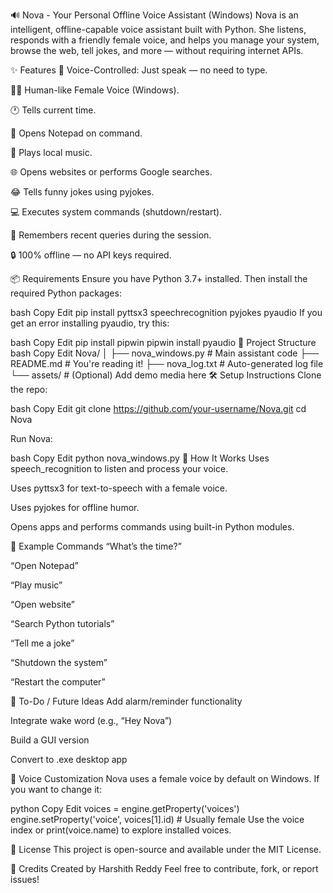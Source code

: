 🔊 Nova - Your Personal Offline Voice Assistant (Windows)
Nova is an intelligent, offline-capable voice assistant built with Python. She listens, responds with a friendly female voice, and helps you manage your system, browse the web, tell jokes, and more — without requiring internet APIs.

✨ Features
🎤 Voice-Controlled: Just speak — no need to type.

👩‍🦰 Human-like Female Voice (Windows).

🕐 Tells current time.

📝 Opens Notepad on command.

🎵 Plays local music.

🌐 Opens websites or performs Google searches.

😂 Tells funny jokes using pyjokes.

💻 Executes system commands (shutdown/restart).

🧠 Remembers recent queries during the session.

🔒 100% offline — no API keys required.



📦 Requirements
Ensure you have Python 3.7+ installed. Then install the required Python packages:

bash
Copy
Edit
pip install pyttsx3 speechrecognition pyjokes pyaudio
If you get an error installing pyaudio, try this:

bash
Copy
Edit
pip install pipwin
pipwin install pyaudio
📁 Project Structure
bash
Copy
Edit
Nova/
│
├── nova_windows.py      # Main assistant code
├── README.md            # You're reading it!
├── nova_log.txt         # Auto-generated log file
└── assets/              # (Optional) Add demo media here
🛠 Setup Instructions
Clone the repo:

bash
Copy
Edit
git clone https://github.com/your-username/Nova.git
cd Nova

Run Nova:

bash
Copy
Edit
python nova_windows.py
🔧 How It Works
Uses speech_recognition to listen and process your voice.

Uses pyttsx3 for text-to-speech with a female voice.

Uses pyjokes for offline humor.

Opens apps and performs commands using built-in Python modules.


🧠 Example Commands
“What’s the time?”

“Open Notepad”

“Play music”

“Open website”

“Search Python tutorials”

“Tell me a joke”

“Shutdown the system”

“Restart the computer”

🧩 To-Do / Future Ideas
Add alarm/reminder functionality

Integrate wake word (e.g., “Hey Nova”)

Build a GUI version

Convert to .exe desktop app

🤖 Voice Customization
Nova uses a female voice by default on Windows. If you want to change it:

python
Copy
Edit
voices = engine.getProperty('voices')
engine.setProperty('voice', voices[1].id)  # Usually female
Use the voice index or print(voice.name) to explore installed voices.

📝 License
This project is open-source and available under the MIT License.

🙌 Credits
Created by Harshith Reddy
Feel free to contribute, fork, or report issues!
